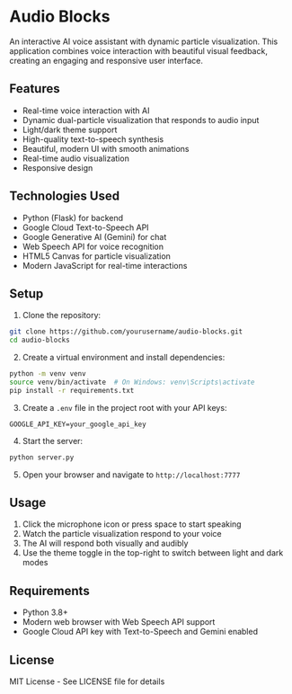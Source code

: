 # Audio Blocks

An interactive AI voice assistant with dynamic particle visualization. This application combines voice interaction with beautiful visual feedback, creating an engaging and responsive user interface.

## Features

- Real-time voice interaction with AI
- Dynamic dual-particle visualization that responds to audio input
- Light/dark theme support
- High-quality text-to-speech synthesis
- Beautiful, modern UI with smooth animations
- Real-time audio visualization
- Responsive design

## Technologies Used

- Python (Flask) for backend
- Google Cloud Text-to-Speech API
- Google Generative AI (Gemini) for chat
- Web Speech API for voice recognition
- HTML5 Canvas for particle visualization
- Modern JavaScript for real-time interactions

## Setup

1. Clone the repository:
```bash
git clone https://github.com/yourusername/audio-blocks.git
cd audio-blocks
```

2. Create a virtual environment and install dependencies:
```bash
python -m venv venv
source venv/bin/activate  # On Windows: venv\Scripts\activate
pip install -r requirements.txt
```

3. Create a `.env` file in the project root with your API keys:
```
GOOGLE_API_KEY=your_google_api_key
```

4. Start the server:
```bash
python server.py
```

5. Open your browser and navigate to `http://localhost:7777`

## Usage

1. Click the microphone icon or press space to start speaking
2. Watch the particle visualization respond to your voice
3. The AI will respond both visually and audibly
4. Use the theme toggle in the top-right to switch between light and dark modes

## Requirements

- Python 3.8+
- Modern web browser with Web Speech API support
- Google Cloud API key with Text-to-Speech and Gemini enabled

## License

MIT License - See LICENSE file for details 